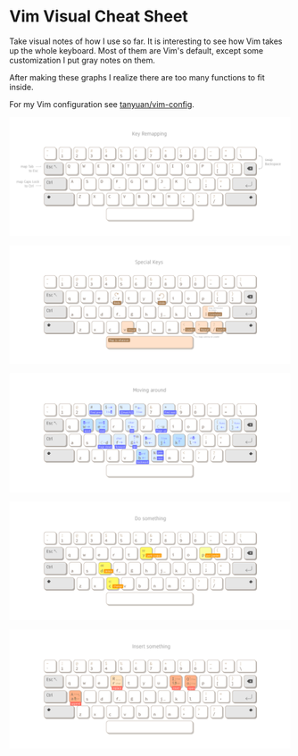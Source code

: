 # Vim Visual Cheat Sheet

Take visual notes of how I use so far. It is interesting to see how Vim takes up the whole keyboard. Most of them are Vim's default, except some customization I put gray notes on them.

After making these graphs I realize there are too many functions to fit inside.

For my Vim configuration see [tanyuan/vim-config](https://github.com/tanyuan/vim-config).

![Key Remapping](https://github.com/tanyuan/vim-cheatsheet/raw/master/vim-cheat-sheet-remapping.png)

![Special Keys](https://github.com/tanyuan/vim-cheatsheet/raw/master/vim-cheat-sheet-special.png)

![Move Around](https://github.com/tanyuan/vim-cheatsheet/raw/master/vim-cheat-sheet-moves.png)

![Do Something](https://github.com/tanyuan/vim-cheatsheet/raw/master/vim-cheat-sheet-verbs.png)

![Insert Something](https://github.com/tanyuan/vim-cheatsheet/raw/master/vim-cheat-sheet-insert.png)
